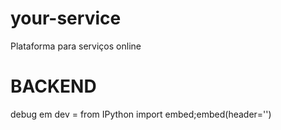 # your-service
Plataforma para serviços online


# BACKEND 

debug em dev = from IPython import embed;embed(header='')
